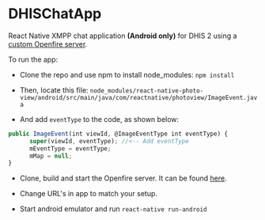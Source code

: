# DHISChatApp
React Native XMPP chat application **(Android only)** for DHIS 2 using a [custom Openfire server](https://github.com/yrjanaff/DHISOpenfire).

To run the app:

* Clone the repo and use npm to install node_modules:
`npm install`

* Then, locate this file: `node_modules/react-native-photo-view/android/src/main/java/com/reactnative/photoview/ImageEvent.java`

* And add `eventType` to the code, as shown below:

```javascript
public ImageEvent(int viewId, @ImageEventType int eventType) {
      super(viewId, eventType); //<-- Add eventType
      mEventType = eventType;
      mMap = null;
}
```

* Clone, build and start the Openfire server. It can be found [here](https://github.com/yrjanaff/DHISOpenfire).

* Change URL's in app to match your setup.

* Start android emulator and run `react-native run-android`